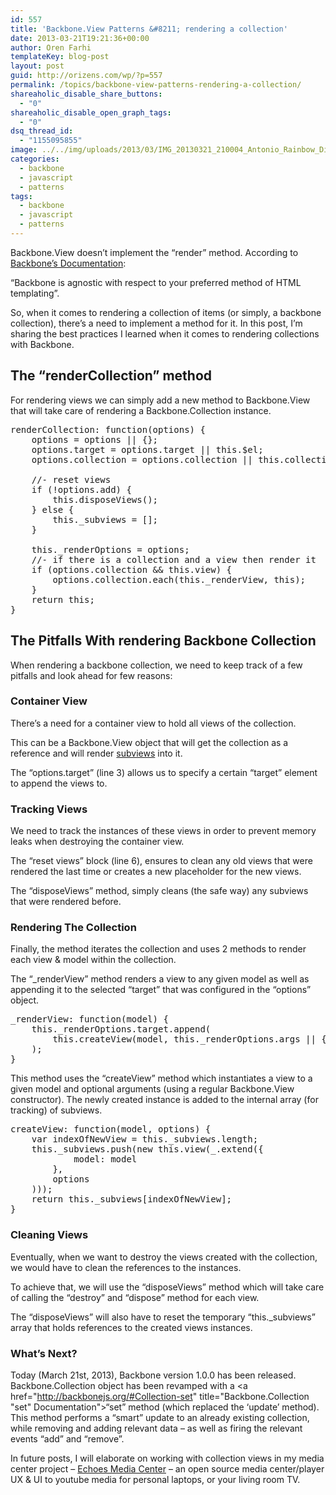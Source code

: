 ```yaml
---
id: 557
title: 'Backbone.View Patterns &#8211; rendering a collection'
date: 2013-03-21T19:21:36+00:00
author: Oren Farhi 
templateKey: blog-post
layout: post
guid: http://orizens.com/wp/?p=557
permalink: /topics/backbone-view-patterns-rendering-a-collection/
shareaholic_disable_share_buttons:
  - "0"
shareaholic_disable_open_graph_tags:
  - "0"
dsq_thread_id:
  - "1155095855"
image: ../../img/uploads/2013/03/IMG_20130321_210004_Antonio_Rainbow_Dirt1.jpg
categories:
  - backbone
  - javascript
  - patterns
tags:
  - backbone
  - javascript
  - patterns
---
```

Backbone.View doesn&#8217;t implement the &#8220;render&#8221; method. According to [Backbone&#8217;s Documentation](http://documentcloud.github.com/backbone/#View-render "Backbone Documentation"):
  
&#8220;Backbone is agnostic with respect to your preferred method of HTML templating&#8221;.
  
So, when it comes to rendering a collection of items (or simply, a backbone collection), there&#8217;s a need to implement a method for it. In this post, I&#8217;m sharing the best practices I learned when it comes to rendering collections with Backbone.
  
<!--more-->

## The &#8220;renderCollection&#8221; method

For rendering views we can simply add a new method to Backbone.View that will take care of rendering a Backbone.Collection instance.

<pre class="brush:js">renderCollection: function(options) {
	options = options || {};
	options.target = options.target || this.$el;
	options.collection = options.collection || this.collection;
 
	//- reset views
	if (!options.add) {
		this.disposeViews();
	} else {
		this._subviews = [];
	}
 
	this._renderOptions = options;
	//- if there is a collection and a view then render it
	if (options.collection && this.view) {
		options.collection.each(this._renderView, this);
	}
	return this;
}
</pre>

## The Pitfalls With rendering Backbone Collection

When rendering a backbone collection, we need to keep track of a few pitfalls and look ahead for few reasons:

### Container View

There&#8217;s a need for a container view to hold all views of the collection.
  
This can be a Backbone.View object that will get the collection as a reference and will render <a href="http://orizens.com/wp/topics/backbone-view-patterns-how-why-to-use-subviews/" title="Backbone.View Patterns – How &#038; Why Use Subviews" target="_blank">subviews</a> into it.
  
The &#8220;options.target&#8221; (line 3) allows us to specify a certain &#8220;target&#8221; element to append the views to.

### Tracking Views

We need to track the instances of these views in order to prevent memory leaks when destroying the container view.
  
The &#8220;reset views&#8221; block (line 6), ensures to clean any old views that were rendered the last time or creates a new placeholder for the new views.
  
The &#8220;disposeViews&#8221; method, simply cleans (the safe way) any subviews that were rendered before.

### Rendering The Collection

Finally, the method iterates the collection and uses 2 methods to render each view & model within the collection.
  
The &#8220;_renderView&#8221; method renders a view to any given model as well as appending it to the selected &#8220;target&#8221; that was configured in the &#8220;options&#8221; object.

<pre class="brush:js">_renderView: function(model) {
	this._renderOptions.target.append(
		this.createView(model, this._renderOptions.args || {}).render().$el
	);
}
</pre>

This method uses the &#8220;createView&#8221; method which instantiates a view to a given model and optional arguments (using a regular Backbone.View constructor). The newly created instance is added to the internal array (for tracking) of subviews.

<pre class="brush:js">createView: function(model, options) {
	var indexOfNewView = this._subviews.length;
	this._subviews.push(new this.view(_.extend({
			model: model
		},
		options
	)));
	return this._subviews[indexOfNewView];
}
</pre>

### Cleaning Views

Eventually, when we want to destroy the views created with the collection, we would have to clean the references to the instances.
  
To achieve that, we will use the &#8220;disposeViews&#8221; method which will take care of calling the &#8220;destroy&#8221; and &#8220;dispose&#8221; method for each view.
  
The &#8220;disposeViews&#8221; will also have to reset the temporary &#8220;this._subviews&#8221; array that holds references to the created views instances.

### What&#8217;s Next?

Today (March 21st, 2013), Backbone version 1.0.0 has been released. Backbone.Collection object has been revamped with a <a href="http://backbonejs.org/#Collection-set" title="Backbone.Collection "set" Documentation">&#8220;set&#8221; method</a> (which replaced the &#8216;update&#8217; method). This method performs a &#8220;smart&#8221; update to an already existing collection, while removing and adding relevant data &#8211; as well as firing the relevant events &#8220;add&#8221; and &#8220;remove&#8221;.
  
In future posts, I will elaborate on working with collection views in my media center project &#8211; <a href="http://echotu.be" title="Echoes Media Center - the new experience for media listening " target="_blank">Echoes Media Center</a> &#8211; an open source media center/player UX & UI to youtube media for personal laptops, or your living room TV.